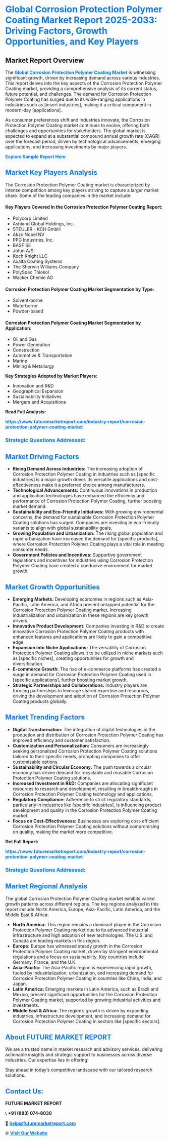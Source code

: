 <h1 style="color: #007BFF;">Global Corrosion Protection Polymer Coating Market Report 2025-2033: Driving Factors, Growth Opportunities, and Key Players</h1>

<section id="overview">
<h2>Market Report Overview</h2>
<p>The <a href="https://www.futuremarketreport.com/industry-report/corrosion-protection-polymer-coating-market" style="color: #007BFF; text-decoration: none;"><strong>Global Corrosion Protection Polymer Coating Market</strong></a> is witnessing significant growth, driven by increasing demand across various industries. This report delves into the key aspects of the Corrosion Protection Polymer Coating market, providing a comprehensive analysis of its current status, future potential, and challenges. The demand for Corrosion Protection Polymer Coating has surged due to its wide-ranging applications in industries such as [insert industries], making it a critical component in modern-day [applications].</p>
<p>As consumer preferences shift and industries innovate, the Corrosion Protection Polymer Coating market continues to evolve, offering both challenges and opportunities for stakeholders. The global market is expected to expand at a substantial compound annual growth rate (CAGR) over the forecast period, driven by technological advancements, emerging applications, and increasing investments by major players.</p>
</section>

<section id="overview">
<p><a href="https://www.futuremarketreport.com/request-sample/reportId=90203" style="color: #007BFF; text-decoration: none;"><strong>Explore Sample Report Here</strong></a></p>
</section>

<section id="key-players">
<h2 style="color: #007BFF;">Market Key Players Analysis</h2>
<p>The Corrosion Protection Polymer Coating market is characterized by intense competition among key players striving to capture a larger market share. Some of the leading companies in the market include:</p>
<h4>Key Players Covered in the Corrosion Protection Polymer Coating Report:</h4>
<ul><li>Polycorp Limited</li><li>Ashland Global Holdings, Inc.</li><li>STEULER - KCH GmbH</li><li>Akzo Nobel NV</li><li>PPG Industries, Inc.</li><li>BASF SE</li><li>Jotun A/S</li><li>Koch Knight LLC</li><li>Axalta Coating Systems</li><li>The Sherwin Williams Company</li><li>PolySpec Thiokol</li><li>Wacker Chemie AG</li></ul>
<h4>Corrosion Protection Polymer Coating Market Segmentation by Type:</h4>
<ul><li>Solvent-borne</li><li>Waterborne</li><li>Powder-based</li></ul>

<h4>Corrosion Protection Polymer Coating Market Segmentation by Application:</h4>
<ul><li>Oil and Gas</li><li>Power Generation</li><li>Construction</li><li>Automotive &amp; Transportation</li><li>Marine</li><li>Mining &amp; Metallurgy</li></ul>
<p><strong>Key Strategies Adopted by Market Players:</strong></p>
<ul>
<li>Innovation and R&D</li>
<li>Geographical Expansion</li>
<li>Sustainability Initiatives</li>
<li>Mergers and Acquisitions</li>
</ul>
</section>

<section>
<p><strong>Read Full Analysis: </strong></p><a href="https://www.futuremarketreport.com/industry-report/corrosion-protection-polymer-coating-market" style="color: #007BFF; text-decoration: none;"><strong>https://www.futuremarketreport.com/industry-report/corrosion-protection-polymer-coating-market</strong></a>
<h3 style="color: #007BFF;">Strategic Questions Addressed:</h3>
</section>

<section id="driving-factors">
<h2 style="color: #007BFF;">Market Driving Factors</h2>
<ul>
<li><strong>Rising Demand Across Industries:</strong> The increasing adoption of Corrosion Protection Polymer Coating in industries such as [specific industries] is a major growth driver. Its versatile applications and cost-effectiveness make it a preferred choice among manufacturers.</li>
<li><strong>Technological Advancements:</strong> Continuous innovations in production and application technologies have enhanced the efficiency and performance of Corrosion Protection Polymer Coating, further boosting market demand.</li>
<li><strong>Sustainability and Eco-Friendly Initiatives:</strong> With growing environmental concerns, the demand for sustainable Corrosion Protection Polymer Coating solutions has surged. Companies are investing in eco-friendly variants to align with global sustainability goals.</li>
<li><strong>Growing Population and Urbanization:</strong> The rising global population and rapid urbanization have increased the demand for [specific products], where Corrosion Protection Polymer Coating plays a vital role in meeting consumer needs.</li>
<li><strong>Government Policies and Incentives:</strong> Supportive government regulations and incentives for industries using Corrosion Protection Polymer Coating have created a conducive environment for market growth.</li>
</ul>
</section>

<section id="growth-opportunities">
<h2 style="color: #007BFF;">Market Growth Opportunities</h2>
<ul>
<li><strong>Emerging Markets:</strong> Developing economies in regions such as Asia-Pacific, Latin America, and Africa present untapped potential for the Corrosion Protection Polymer Coating market. Increasing industrialization and urbanization in these regions are key growth drivers.</li>
<li><strong>Innovative Product Development:</strong> Companies investing in R&D to create innovative Corrosion Protection Polymer Coating products with enhanced features and applications are likely to gain a competitive edge.</li>
<li><strong>Expansion into Niche Applications:</strong> The versatility of Corrosion Protection Polymer Coating allows it to be utilized in niche markets such as [specific niches], creating opportunities for growth and diversification.</li>
<li><strong>E-commerce Growth:</strong> The rise of e-commerce platforms has created a surge in demand for Corrosion Protection Polymer Coating used in [specific applications], further boosting market growth.</li>
<li><strong>Strategic Partnerships and Collaborations:</strong> Industry players are forming partnerships to leverage shared expertise and resources, driving the development and adoption of Corrosion Protection Polymer Coating products globally.</li>
</ul>
</section>

<section id="trending-factors">
<h2 style="color: #007BFF;">Market Trending Factors</h2>
<ul>
<li><strong>Digital Transformation:</strong> The integration of digital technologies in the production and distribution of Corrosion Protection Polymer Coating has improved efficiency and customer satisfaction.</li>
<li><strong>Customization and Personalization:</strong> Consumers are increasingly seeking personalized Corrosion Protection Polymer Coating solutions tailored to their specific needs, prompting companies to offer customizable options.</li>
<li><strong>Sustainability and Circular Economy:</strong> The push towards a circular economy has driven demand for recyclable and reusable Corrosion Protection Polymer Coating solutions.</li>
<li><strong>Increased Investment in R&D:</strong> Companies are allocating significant resources to research and development, resulting in breakthroughs in Corrosion Protection Polymer Coating technology and applications.</li>
<li><strong>Regulatory Compliance:</strong> Adherence to strict regulatory standards, particularly in industries like [specific industries], is influencing product development and quality in the Corrosion Protection Polymer Coating market.</li>
<li><strong>Focus on Cost-Effectiveness:</strong> Businesses are exploring cost-efficient Corrosion Protection Polymer Coating solutions without compromising on quality, making the market more competitive.</li>
</ul>
</section>

<section>
<p><strong>Get Full Report: </strong></p><a href="https://www.futuremarketreport.com/industry-report/corrosion-protection-polymer-coating-market" style="color: #007BFF; text-decoration: none;"><strong>https://www.futuremarketreport.com/industry-report/corrosion-protection-polymer-coating-market</strong></a>
<h3 style="color: #007BFF;">Strategic Questions Addressed:</h3>
</section>


<section id="regional-analysis">
<h2 style="color: #007BFF;">Market Regional Analysis</h2>
<p>The global Corrosion Protection Polymer Coating market exhibits varied growth patterns across different regions. The key regions analyzed in this report include North America, Europe, Asia-Pacific, Latin America, and the Middle East & Africa:</p>
<ul>
<li><strong>North America:</strong> This region remains a dominant player in the Corrosion Protection Polymer Coating market due to its advanced industrial infrastructure and high adoption of new technologies. The U.S. and Canada are leading markets in this region.</li>
<li><strong>Europe:</strong> Europe has witnessed steady growth in the Corrosion Protection Polymer Coating market, driven by stringent environmental regulations and a focus on sustainability. Key countries include Germany, France, and the U.K.</li>
<li><strong>Asia-Pacific:</strong> The Asia-Pacific region is experiencing rapid growth, fueled by industrialization, urbanization, and increasing demand for Corrosion Protection Polymer Coating in countries like China, India, and Japan.</li>
<li><strong>Latin America:</strong> Emerging markets in Latin America, such as Brazil and Mexico, present significant opportunities for the Corrosion Protection Polymer Coating market, supported by growing industrial activities and investments.</li>
<li><strong>Middle East & Africa:</strong> The region’s growth is driven by expanding industries, infrastructure development, and increasing demand for Corrosion Protection Polymer Coating in sectors like [specific sectors].</li>
</ul>
</section>

<footer>
<h2 style="color: #007BFF;">About FUTURE MARKET REPORT</h2>
<p>We are a trusted name in market research and advisory services, delivering actionable insights and strategic support to businesses across diverse industries. Our expertise lies in offering:</p>

<p>Stay ahead in today’s competitive landscape with our tailored research solutions.</p>

<h2 style="color: #007BFF;">Contact Us:</h2>
<p><strong>FUTURE MARKET REPORT</strong></p>
<p>📞 <strong>+91 (883) 074-8030</strong></p>
<p>📧 <strong><a href="mailto:help@futuremarketreport.com" style="color: #007BFF;">help@futuremarketreport.com</a></strong></p>
<p>🌐 <strong><a href="https://www.futuremarketreport.com/" style="color: #007BFF;">Visit Our Website</a></strong></p>
</footer>